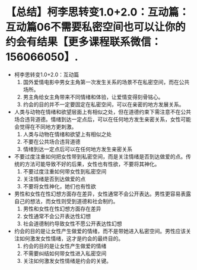 # 【总结】柯李思转变1.0+2.0：互动篇：互动篇06不需要私密空间也可以让你的约会有结果【更多课程联系微信：156066050】.

-   柯李思转变1.0+2.0：互动篇
    1.  国外爱情电影中男女主角第一次发生关系的场景不在私密空间，而在公共场所。
    2.  男主角给女主角带来不同情绪和体验，让爱情变得刻骨铭心。
    3.  约会的目的并不一定要固定在私密空间，可以在亲密的地方发展关系。
-   人类与动物在情绪和欲望层面上有相似之处，但在道德约束下需注意不在公共场合违背道德。情绪到达一定点后，可以在任何地方发生亲密关系，女性可能会觉得在不同地方更刺激。
    1.  人类与动物在情绪和欲望上有相似之处
    2.  不要在公共场合违背道德
    3.  情绪到达一定点后可以在任何地方发生亲密关系
-   不要过度注重如何把女性带到私密空间，而是关注情绪是否到达做爱的点。传统的方法可能导致不好的后果，女性也有性欲，不要将其神化。
    1.  不要过度注重如何带女性到私密空间
    2.  关注情绪是否到达做爱的点
    3.  不要将女性神化，她们也有性欲
-   男性和女性在性幻想方面存在差异，女性通常不会公开表达。男性更容易表露自己的想法，而女性则受到道德和社会制约。
    1.  男性和女性在性幻想方面存在差异
    2.  女性通常不会公开表达性幻想
    3.  社会道德制约导致女性不愿公开表达性幻想
-   约会的目的是让女性产生做爱的情绪，而不是带她进入私密空间。男性应该关注如何激发女性情绪，这才是约会的最终目的。
    1.  约会的目的是让女性产生做爱的情绪
    2.  不需要纠结如何带女性进入私密空间
    3.  关注如何激发女性情绪是约会的关键。